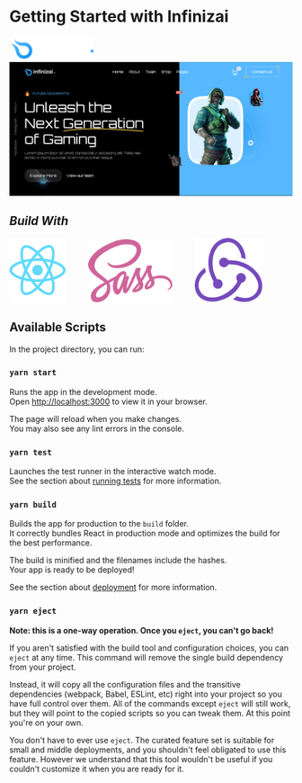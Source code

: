 # Getting Started with Infinizai
<p align="left">
    <img src="./src/assets/svg/logo.svg" alt="Build Status" width="150"> <br/>
    <a href="https://infinizai-reactjs.vercel.app/" target="_blank">
        <img src="./src/assets/preview/hero.png" alt="Hoer Preview">
    </a>
</p>

## ***Build With***
<p align="left">
    <img src="./src/assets/preview/react-icon.svg" alt="React" width="100"> &emsp; &emsp;
    <img src="./src/assets/preview/sass-icon.svg" alt="SASS" width="150"> &emsp; &emsp;
    <img src="./src/assets/preview/redux-icon.svg" alt="Redux" width="120">
</p>

## Available Scripts

In the project directory, you can run:

### `yarn start`

Runs the app in the development mode.\
Open [http://localhost:3000](http://localhost:3000) to view it in your browser.

The page will reload when you make changes.\
You may also see any lint errors in the console.

### `yarn test`

Launches the test runner in the interactive watch mode.\
See the section about [running tests](https://facebook.github.io/create-react-app/docs/running-tests) for more information.

### `yarn build`

Builds the app for production to the `build` folder.\
It correctly bundles React in production mode and optimizes the build for the best performance.

The build is minified and the filenames include the hashes.\
Your app is ready to be deployed!

See the section about [deployment](https://facebook.github.io/create-react-app/docs/deployment) for more information.

### `yarn eject`

**Note: this is a one-way operation. Once you `eject`, you can't go back!**

If you aren't satisfied with the build tool and configuration choices, you can `eject` at any time. This command will remove the single build dependency from your project.

Instead, it will copy all the configuration files and the transitive dependencies (webpack, Babel, ESLint, etc) right into your project so you have full control over them. All of the commands except `eject` will still work, but they will point to the copied scripts so you can tweak them. At this point you're on your own.

You don't have to ever use `eject`. The curated feature set is suitable for small and middle deployments, and you shouldn't feel obligated to use this feature. However we understand that this tool wouldn't be useful if you couldn't customize it when you are ready for it.

